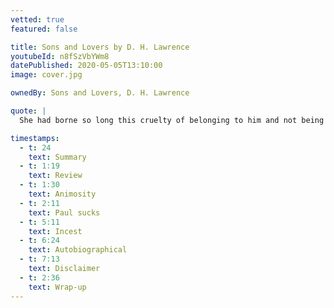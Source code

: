 ```yaml
---
vetted: true
featured: false

title: Sons and Lovers by D. H. Lawrence
youtubeId: n8fSzVbYWm8
datePublished: 2020-05-05T13:10:00
image: cover.jpg

ownedBy: Sons and Lovers, D. H. Lawrence

quote: |
  She had borne so long this cruelty of belonging to him and not being claimed by him

timestamps:
  - t: 24
    text: Summary
  - t: 1:19
    text: Review
  - t: 1:30
    text: Animosity
  - t: 2:11
    text: Paul sucks
  - t: 5:11
    text: Incest
  - t: 6:24
    text: Autobiographical
  - t: 7:13
    text: Disclaimer
  - t: 2:36
    text: Wrap-up
---
```


